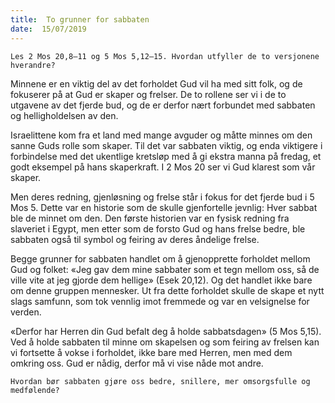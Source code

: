 ```yaml
---
title:  To grunner for sabbaten
date:  15/07/2019
---
```


`Les 2 Mos 20,8–11 og 5 Mos 5,12–15. Hvordan utfyller de to versjonene hverandre?`

Minnene er en viktig del av det forholdet Gud vil ha med sitt folk, og de fokuserer på at Gud er skaper og frelser. De to rollene ser vi i de to utgavene av det fjerde bud, og de er derfor nært forbundet med sabbaten og helligholdelsen av den.

Israelittene kom fra et land med mange avguder og måtte minnes om den sanne Guds rolle som skaper. Til det var sabbaten viktig, og enda viktigere i forbindelse med det ukentlige kretsløp med å gi ekstra manna på fredag, et godt eksempel på hans skaperkraft. I 2 Mos 20 ser vi Gud klarest som vår skaper.

Men deres redning, gjenløsning og frelse står i fokus for det fjerde bud i 5 Mos 5. Dette var en historie som de skulle gjenfortelle jevnlig: Hver sabbat ble de minnet om den. Den første historien var en fysisk redning fra slaveriet i Egypt, men etter som de forsto Gud og hans frelse bedre, ble sabbaten også til symbol og feiring av deres åndelige frelse.

Begge grunner for sabbaten handlet om å gjenopprette forholdet mellom Gud og folket: «Jeg gav dem mine sabbater som et tegn mellom oss, så de ville vite at jeg gjorde dem hellige» (Esek 20,12). Og det handlet ikke bare om denne gruppen mennesker. Ut fra dette forholdet skulle de skape et nytt slags samfunn, som tok vennlig imot fremmede og var en velsignelse for verden.

«Derfor har Herren din Gud befalt deg å holde sabbatsdagen» (5 Mos 5,15). Ved å holde sabbaten til minne om skapelsen og som feiring av frelsen kan vi fortsette å vokse i forholdet, ikke bare med Herren, men med dem omkring oss. Gud er nådig, derfor må vi vise nåde mot andre.

`Hvordan bør sabbaten gjøre oss bedre, snillere, mer omsorgsfulle og medfølende?`